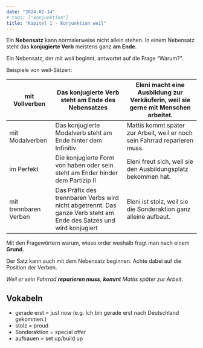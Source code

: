 ```yaml
---
date: "2024-02-14"
# tags: ["konjunktion"]
title: "Kapitel 1 - Konjunktion weil"
---
```


Ein **Nebensatz** kann normalerweise nicht allein stehen. In einem Nebensatz steht das **konjugierte Verb** meistens ganz **am Ende**.

Ein Nebensatz, der mit *weil* beginnt, antwortet auf die Frage “Warum?”.

Beispiele von weil-Sätzen:

| mit Vollverben | Das konjugierte Verb steht am Ende des Nebensatzes | Eleni macht eine Ausbildung zur Verkäuferin, weil sie gerne mit Menschen arbeitet. |
| --- | --- | --- |
| mit Modalverben | Das konjugierte Modalverb steht am Ende hinter dem Infinitiv  | Mattis kommt später zur Arbeit, weil er noch sein Fahrrad reparieren muss. |
| im Perfekt | Die konjugierte Form von haben oder sein steht am Ender hinder dem Partizip II | Eleni freut sich, weil sie den Ausbildungsplatz bekommen hat. |
| mit trennbaren Verben | Das Präfix des trennbaren Verbs wird nicht abgetrennt. Das ganze Verb steht am Ende des Satzes und wird konjugiert | Eleni ist stolz, weil sie die Sonderaktion ganz alleine aufbaut.  |

Mit den Fragewörtern warum, wieso order weshalb fragt man nach einem **Grund.**

Der Satz kann auch mit dem Nebensatz beginnen. Achte dabei auf die Position der Verben.

*Weil er sein Fahrrad **reparieren muss**, **kommt** Mattis später zur Arbeit.* 

## Vokabeln

- gerade erst = just now (e.g. Ich bin gerade erst nach Deutschland gekommen.)
- stolz = proud
- Sonderaktion = special offer
- aufbauen = set up/build up